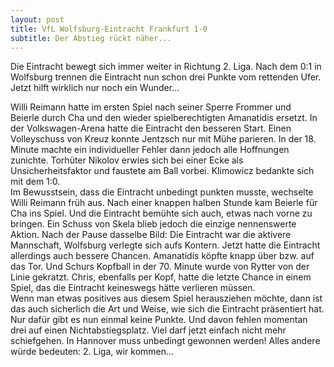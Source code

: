 ```yaml
---
layout: post
title: VfL Wolfsburg-Eintracht Frankfurt 1-0
subtitle: Der Abstieg rückt näher...
---
```


Die Eintracht bewegt sich immer weiter in Richtung 2. Liga. Nach dem 0:1 in Wolfsburg trennen die Eintracht nun schon drei Punkte vom rettenden Ufer. Jetzt hilft wirklich nur noch ein Wunder...

Willi Reimann hatte im ersten Spiel nach seiner Sperre Frommer und Beierle durch Cha und den wieder spielberechtigten Amanatidis ersetzt. In der Volkswagen-Arena hatte die Eintracht den besseren Start. Einen Volleyschuss von Kreuz konnte Jentzsch nur mit Mühe parieren. In der 18. Minute machte ein individueller Fehler dann jedoch alle Hoffnungen zunichte. Torhüter Nikolov erwies sich bei einer Ecke als Unsicherheitsfaktor und faustete am Ball vorbei. Klimowicz bedankte sich mit dem 1:0.  
Im Bewusstsein, dass die Eintracht unbedingt punkten musste, wechselte Willi Reimann früh aus. Nach einer knappen halben Stunde kam Beierle für Cha ins Spiel. Und die Eintracht bemühte sich auch, etwas nach vorne zu bringen. Ein Schuss von Skela blieb jedoch die einzige nennenswerte Aktion. Nach der Pause dasselbe Bild: Die Eintracht war die aktivere Mannschaft, Wolfsburg verlegte sich aufs Kontern. Jetzt hatte die Eintracht allerdings auch bessere Chancen. Amanatidis köpfte knapp über bzw. auf das Tor. Und Schurs Kopfball in der 70. Minute wurde von Rytter von der Linie gekratzt. Chris, ebenfalls per Kopf, hatte die letzte Chance in einem Spiel, das die Eintracht keineswegs hätte verlieren müssen.  
Wenn man etwas positives aus diesem Spiel herausziehen möchte, dann ist das auch sicherlich die Art und Weise, wie sich die Eintracht präsentiert hat. Nur dafür gibt es nun einmal keine Punkte. Und davon fehlen momentan drei auf einen Nichtabstiegsplatz. Viel darf jetzt einfach nicht mehr schiefgehen. In Hannover muss unbedingt gewonnen werden! Alles andere würde bedeuten: 2. Liga, wir kommen...
